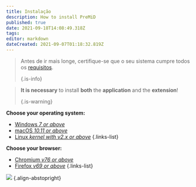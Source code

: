 ```yaml
---
title: Instalação
description: How to install PreMiD
published: true
date: 2021-09-18T14:08:49.318Z
tags: 
editor: markdown
dateCreated: 2021-09-07T01:18:32.819Z
---
```


> Antes de ir mais longe, certifique-se que o seu sistema cumpre todos os [requisitos](/install/requirements). 
> 
> {.is-info}

> **It is necessary** to install **both** the **application** and the **extension**! 
> 
> {.is-warning}

**Choose your operating system:**
- [Windows *7 or above*](/install/windows)
- [macOS *10.11 or above*](/install/macos)
- [Linux *kernel with v2.x or above*](/install/linux)
{.links-list}

**Choose your browser:**
- [Chromium *v76 or above*](/install/chromium)
- [Firefox *v69 or above*](/install/firefox)
{.links-list}

![](https://a.icons8.com/ajlQdsfa/FZhYWV/svg.svg) {.align-abstopright}